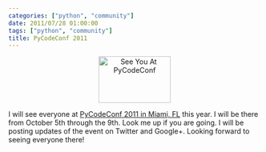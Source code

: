 ```yaml
---
categories: ["python", "community"]
date: 2011/07/28 01:00:00
tags: ["python", "community"]
title: PyCodeConf 2011
---
```

<center>
<a href="http://py.codeconf.com"><img src="http://pycodeconf.s3.amazonaws.com/pycodeconf-badge.png" alt="See You At PyCodeConf" height="93" width="144"></a>
</center>

<p>I will see everyone at <a href="http://py.codeconf.com">PyCodeConf 2011 in Miami, FL</a> this year. I will be there from October 5th through the 9th. Look me up if you are going. I will be posting updates of the event on Twitter and Google+. Looking forward to seeing everyone there!
</p>
